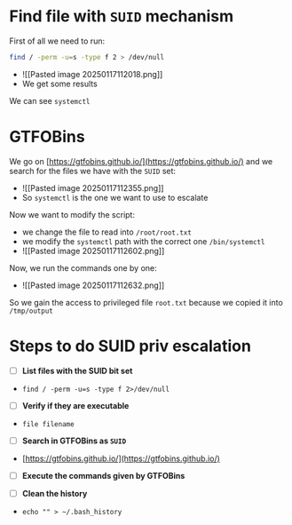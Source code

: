 # Find file with `SUID` mechanism

First of all we need to run:
```bash
find / -perm -u=s -type f 2 > /dev/null
```
- ![[Pasted image 20250117112018.png]]
- We get some results

We can see `systemctl`

# GTFOBins
We go on [https://gtfobins.github.io/](https://gtfobins.github.io/) and we search for the files we have with the `SUID` set:
- ![[Pasted image 20250117112355.png]]
- So `systemctl` is the one we want to use to escalate

Now we want to modify the script:
- we change the file to read into `/root/root.txt`
- we modify the `systemctl` path with the correct one `/bin/systemctl`
- ![[Pasted image 20250117112602.png]]


Now, we run the commands one by one:
- ![[Pasted image 20250117112632.png]]

So we gain the access to privileged file `root.txt` because we copied it into `/tmp/output`



# Steps to do SUID priv escalation

- [ ] **List files with the SUID bit set**
- `find / -perm -u=s -type f 2>/dev/null`

- [ ] **Verify if they are executable**
- `file filename`

- [ ] **Search in GTFOBins as `SUID`**
- [https://gtfobins.github.io/](https://gtfobins.github.io/)

- [ ] **Execute the commands given by GTFOBins**

- [ ] **Clean the history**
- `echo "" > ~/.bash_history`
